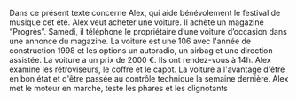 Dans ce présent texte concerne Alex, qui aide bénévolement le festival de musique cet été.
Alex veut acheter une voiture.
Il achète un magazine “Progrès”.
Samedi, il téléphone le propriétaire d’une voiture d’occasion dans une annonce du magazine.
La voiture est une 106 avec l'année de construction 1998 et les options un autoradio, un airbag et une direction assistée.
La voiture a un prix de 2000 €.
Ils ont rendez-vous à 14h.
Alex examine les rétroviseurs, le coffre et le capot.
La voiture a l'avantage d'être en bon état et d'être passée au contrôle technique la semaine dernière.
Alex met le moteur en marche, teste les phares et les clignotants 

